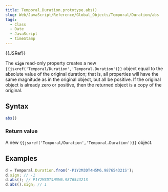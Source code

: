 ```yaml
---
title: Temporal.Duration.prototype.abs()
slug: Web/JavaScript/Reference/Global_Objects/Temporal/Duration/abs
tags:
  - Class
  - Date
  - JavaScript
  - timeStamp
---
```

{{JSRef}}

<p class="summary"><span class="seoSummary">The <strong><code>sign</code></strong> read-only property creates a new <code>{{jsxref('Temporal/Duration','Temporal.Duration')}}</code> object equal to the absolute value of the original duration; that is, all properties will have the same magnitude as in the original object, but all be positive.</span> If the original object is already zero or positive, then the returned object is a copy of the original.</p>

## Syntax

```js
abs()
```

### Return value

A new `{{jsxref('Temporal/Duration','Temporal.Duration')}}`
object.

## Examples

```js
d = Temporal.Duration.from('-P1Y2M3DT4H5M6.987654321S');
d.sign; // -1
d.abs(); // P1Y2M3DT4H5M6.987654321S
d.abs().sign; // 1
```
